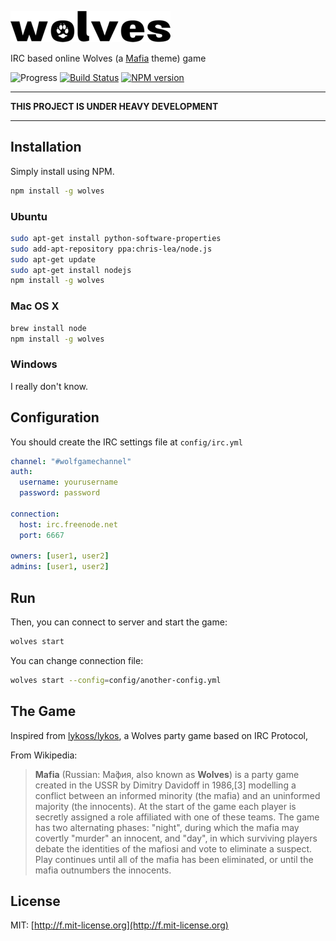 ![Wolves](./assets/images/logo-small.png)

IRC based online Wolves (a [Mafia][2] theme) game

![Progress](http://progressed.io/bar/10)
[ ![Build Status](https://travis-ci.org/f/wolves.svg?branch=master)](https://travis-ci.org/f/wolves)
[ ![NPM version](https://badge.fury.io/js/wolves.svg)](http://badge.fury.io/js/wolves)

***
**THIS PROJECT IS UNDER HEAVY DEVELOPMENT**
***

## Installation

Simply install using NPM.

```bash
npm install -g wolves
```

### Ubuntu

```bash
sudo apt-get install python-software-properties
sudo add-apt-repository ppa:chris-lea/node.js
sudo apt-get update
sudo apt-get install nodejs
npm install -g wolves
```

### Mac OS X

```bash
brew install node
npm install -g wolves
```

### Windows

I really don't know.

## Configuration

You should create the IRC settings file at `config/irc.yml`

```yaml
channel: "#wolfgamechannel"
auth:
  username: yourusername
  password: password

connection:
  host: irc.freenode.net
  port: 6667

owners: [user1, user2]
admins: [user1, user2]
```

## Run

Then, you can connect to server and start the game:

```bash
wolves start
```

You can change connection file:

```bash
wolves start --config=config/another-config.yml
```

## The Game

Inspired from [lykoss/lykos][1], a Wolves party game based on IRC Protocol,

From Wikipedia:
> **Mafia** (Russian: Ма́фия, also known as **Wolves**) is a party game created
> in the USSR by Dimitry Davidoff in 1986,[3] modelling a conflict between
> an informed minority (the mafia) and an uninformed majority (the innocents).
> At the start of the game each player is secretly assigned a role affiliated
> with one of these teams. The game has two alternating phases: "night",
> during which the mafia may covertly "murder" an innocent, and "day", in
> which surviving players debate the identities of the mafiosi and vote to
> eliminate a suspect. Play continues until all of the mafia has been
> eliminated, or until the mafia outnumbers the innocents.

## License
MIT: [http://f.mit-license.org](http://f.mit-license.org)

<!--
![Wolves](./.assets/images/Wolves.jpg)
*Found this image from Google Search*
-->

[1]: http://github.com/lykoss/lykos
[2]: http://en.wikipedia.org/wiki/Mafia_(party_game)
